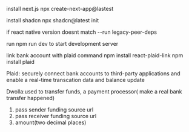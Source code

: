 install next.js
npx create-next-app@lastest

install shadcn
npx shadcn@latest init

if react native version doesnt match --run legacy-peer-deps

run npm run dev to start development server


link bank account with plaid
command npm install react-plaid-link
npm install plaid

Plaid: securely connect bank accounts to third-party applications and enable a real-time transcation data and balance update

Dwolla:used to transfer funds, a payment processor( make a real bank transfer happened)
1. pass sender funding source url
2. pass receiver funding source url
3. amount(two decimal places)